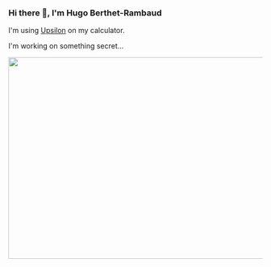 ### Hi there 👋, I'm Hugo Berthet-Rambaud

I'm using [Upsilon](http://github.com/UpsilonNumworks/Upsilon) on my calculator.

I'm working on something secret...


<a>
  <img align="center" width="800" height="400" src="https://wakatime.com/share/@f86d95f7-4327-4951-87fc-2c723546451b/45d8f39a-d668-4287-913f-130e37456127.svg"></" />
</a>
